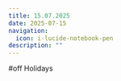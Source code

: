 ```yaml
---
title: 15.07.2025
date: 2025-07-15
navigation:
  icon: i-lucide-notebook-pen
description: ""
---
```


#off Holidays


